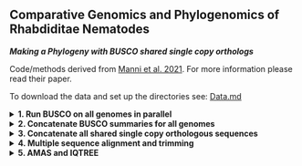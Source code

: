 ## Comparative Genomics and Phylogenomics of Rhabdiditae Nematodes ###

***Making a Phylogeny with BUSCO shared single copy orthologs***

Code/methods derived from [Manni et al. 2021](https://currentprotocols.onlinelibrary.wiley.com/doi/10.1002/cpz1.323). For more information please read their paper.

To download the data and set up the directories see: [Data.md]()

<details>
    
<summary><b>1. Run BUSCO on all genomes in parallel</b></summary>

```
vi busco.sh
```

```
#!/bin/bash

#SBATCH --account iacc_jfierst
#SBATCH --qos highmem1
#SBATCH --partition highmem1
#SBATCH --output=out_busco.log
#SBATCH --mail-user=vegge003@fiu.edu
#SBATCH --mail-type=ALL
#SBATCH -n 40

max_jobs=10
job_count=0

while read -r line; do
    busco -f -c 4 -m genome -i ./RhabditinaPhylogeny_NCBI/"${line}"/*.fna -o busco_"${line}" --offline --lineage_dataset /home/data/jfierst/veggers/nematoda_odb10 &

    job_count=$((job_count + 1))

        if [ "$job_count" -ge "$max_jobs" ]; then
                wait
                job_count=0
        fi

done < busco_list.txt
```
busco_list.txt is a list of all nematode species/strains I'm interested in. It looks like:
```
TWN1964
TWN1984
SX3368
SB194
QG2083
PX534
PX506
PX439
PX356
PS2068
PS1017
```

```
sbatch busco.sh
```
Takes less than a day to get through all 70 genomes.

Make sure that all the buscos worked. If they didn't why? probably because fna files are still gzipped or something. 

</details> 

<details>
    <summary><b>2. Concatenate BUSCO summaries for all genomes</b></summary>
    
```
vi busco_summary.sh
```

```
#!/bin/bash

#SBATCH --account iacc_jfierst
#SBATCH --qos highmem1
#SBATCH --partition highmem1
#SBATCH --output=out_busco_summary.log

WORKING_DIR=/home/data/jfierst/veggers/RhabditinaPhylogeny/

cd ${WORKING_DIR}

#make header line 
echo -e "ID\tbusco\tsingle_copy_count" > busco_summary.txt

#loop through busco_list.txt 
while read -r line; do
    cd RhabditinaPhylogeny_Buscos/busco_${line}/run_nematoda_odb10/busco_sequences/single_copy_busco_sequences/

#list all single copy orthologs into a list (note: the paths might be messed up here. If you run it and don't see the output file, search around a bit)
    ls *.fna | sort > ./../../../${line}_single_copy_list.txt
    cd ${WORKING_DIR}

#count the number of single copy orthologs found
    single_copy_count=$(wc -l RhabditinaPhylogeny_Buscos/busco_${line}/${line}_single_copy_list.txt | awk '{print $1}')
    ID=${line}

#extract the summary line from short_summary.txt 
    busco=$(grep "C:" RhabditinaPhylogeny_Buscos/busco_${line}/short_summary*.txt)

#append all calculated values to busco_summary.txt
    echo -e "${ID}\t${busco}\t${single_copy_count}" >> busco_summary.txt

done < busco_list.txt
```
```
sbatch busco_summary.sh
```

The output will be busco_summary.txt and looks like:
```
ID      busco   single_copy_count
AF16            C:98.1%[S:97.8%,D:0.3%],F:1.1%,M:0.8%,n:3131            3063
AF72            C:64.5%[S:44.2%,D:20.3%],F:5.8%,M:29.7%,n:3131          1383
APS25           C:74.1%[S:73.8%,D:0.3%],F:5.8%,M:20.1%,n:3131           2310
APS4            C:76.3%[S:76.0%,D:0.3%],F:6.4%,M:17.3%,n:3131           2379
```
I used this to sure that the busco is good quality, although good quality is sort of subjective with organism of study. Here I define good quality as not too many duplicates. 3 species were removed from the analysis for having more than 5% duplicate BUSCOs, like you see in AF72 in the above output.

Another output from the above code is RhabditinaPhylogeny_Buscos/busco_${line}/${line}_single_copy_list.txt (replace ${line} with the species name. Thus, you would generate 70 of these files (one for each species). This output is important for the next step and should look like:
```
0at6231.fna
10010at6231.fna
10011at6231.fna
10018at6231.fna
10021at6231.fna
10025at6231.fna
10032at6231.fna
1003at6231.fna
10044at6231.fna
10045at6231.fna
10059at6231.fna
10063at6231.fna
10068at6231.fna
10076at6231.fna
10081at6231.fna
```

</details>

<details>
    <summary><b>3. Concatenate all shared single copy orthologous sequences</b></summary>

```
vi busco_parse.sh
```
Note: busco_parse.txt and busco_list.txt are the same thing (a list of species/strain names), but I've removed the three species with poor BUSCO scores, thus busco_parse.txt has 67 lines while busco_list.txt has 70.

```
#!/bin/bash

#SBATCH --account iacc_jfierst
#SBATCH --qos highmem1
#SBATCH --partition highmem1
#SBATCH --output=out_busco_parse.log

WORKING_DIR=/home/data/jfierst/veggers/RhabditinaPhylogeny

cd ${WORKING_DIR}

#prep loop #1 (this code specifies the first species in the list as the start and copies it's single_copy_list.txt to com.txt)
startFile=$(head -1 busco_parse.txt)
cp ${WORKING_DIR}/RhabditinaPhylogeny_Buscos/busco_${startFile}/${startFile}_single_copy_list.txt com.txt

#loop through species to find buscos common between the current species and the file com.txt. All matches between the two files are saved to temp.txt. temp.txt is then moved to com.txt and the loop repeats with the next species.
while read -r file; do
    comm -12 com.txt ${WORKING_DIR}/RhabditinaPhylogeny_Buscos/busco_${file}/${file}_single_copy_list.txt > temp.txt
    mv temp.txt com.txt
done < busco_parse.txt

#make directory for organization 
mkdir -p busco_msa

#loop #2 makes a directory for each BUSCO_ID, copies the species BUSCO_ID gene sequence to that directory, and adds the species name to the fasta header
while read -r BUSCO_ID; do
    mkdir -p ./busco_msa/${BUSCO_ID}
    cd busco_msa/${BUSCO_ID}

    while read -r species; do
        cp ${WORKING_DIR}/RhabditinaPhylogeny_Buscos/busco_${species}/run_nematoda_odb10/busco_sequences/single_copy_busco_sequences/${BUSCO_ID} .
        sed -e "s/^>/>${species}_/" ${BUSCO_ID} | sed 's/-/_/g' | sed 's/\./_/g' | sed 's/\:/_/g' > ${species}_${BUSCO_ID}
        rm ${BUSCO_ID}
    done < ./../../busco_parse.txt

    cat * > ${BUSCO_ID}.fasta
    rm *.fna
    cd ${WORKING_DIR}

done < com.txt
```
Your output is ./busco_msa/${BUSCO_ID}/${BUSCO_ID}.fasta, generating a fasta file for each shared single copy ortholog present in all genomes included in this study (about 400 of the possible 3131 nematode BUSCOs). Each file should contain 67 sequences, one for each species. If you head one of the files, it should look like:
```
>AF16_NC_013486_2_6886414_6898962
ATGATACGCTGGAAGTACGGAATTCACTACCTCATATGGCTCCTTCTCGTGCTGCATTTG
TCGACGTGTCAATCAGATTCCTCTCTGACGACGTCGGCCGAGCAGCACGAGTTGTTTGCC
ATCAAGAAGGACTCGTTGTCTCCGTGGTCTCAAATTCTTGTTTCATTACCACGGAGGCAT
CCTTTGTATCAGAGTTTTGCTGCCAAGATTCAAGATGTAACTGAGAATATGtcggATGAT
GTTAGAGACGCGAACAAAACATTCGTTTCGTCCGATGATTCTCCATATAACATCAGGATA
CATGCTCTGAAACCAGGACACCGATActcgattgcTATCCACGGCCAAAAAGATGGATCG
ACCTCCTTGATAAAAGAAGAATCGGTTGTTATGGACCCTCGGGCTCCCGACTTCCGATCA
ATAGATTCTGATATCCAGGTGGCAGAGCACAACATCACAATGAGAACAATTAAGAACGAT
TCTTACTTACAAGACTCTTTCTCAATTGAATATCGTCAGATTAACCCGGATAAGAAGTTT
```

</details>

<details>
    <summary><b>4. Multiple sequence alignment and trimming</b></summary>

<br>

mafft.sh was created with the help of [Daniel Morales](https://github.com/dmora127) (arrays are still a bit over my head)
```
vi mafft.sh
```

```
#!/bin/bash

#SBATCH --account iacc_jfierst
#SBATCH --qos highmem1
#SBATCH --partition highmem1
#SBATCH --output=out_mafft.log
#SBATCH --array=1-499%25

WORKING_DIR=/home/data/jfierst/veggers/RhabditinaPhylogeny

cd ${WORKING_DIR}

module load mafft-7.221-gcc-8.2.0-y6cgezm

# Define your input/output directories
INPUT_DIR="/home/data/jfierst/veggers/RhabditinaPhylogeny/busco_msa"
OUTPUT_DIR="/home/data/jfierst/veggers/RhabditinaPhylogeny/busco_msa"

# Define your taxonList
BUSCO_ID=""

# Read all BUSCO IDs into an array
readarray -t BUSCO_IDS < "com.txt"

# Use SLURM_ARRAY_TASK_ID to pick the corresponding BUSCO ID
BUSCO_ID=${BUSCO_IDS[$((SLURM_ARRAY_TASK_ID-1))]}

# The SLURM_ARRAY_TASK_ID variable helps in handling different parts in parallel
INPUT_FILE="${INPUT_DIR}/${BUSCO_ID}/${BUSCO_ID}.fasta"
OUTPUT_FILE="${OUTPUT_DIR}/${BUSCO_ID}/${BUSCO_ID}_mafftAligned.fasta"

mafft-linsi --thread 8 ${INPUT_FILE} > ${OUTPUT_FILE}
```
```
sbatch mafft.sh
```
The output is an alignment file for each BUSCO single copy ortholog, located at /home/data/jfierst/veggers/RhabditinaPhylogeny/busco_msa/${BUSCO_ID}/${BUSCO_ID}_mafftAligned.fasta

Now trim the alignments, removing any uninformative gaps (gaps in 90% of sequences). I'm using ClipKit here, which was conda installed:

```
module load mamba/23.1.0-4
```

```
conda create -n clipkit
```

```
source activate clipkit
```

```
mamba install bioconda::clipkit
```
Type `clipkit -h` and the manual should appear if you've installed it correctly.

```
vi clipkit.sh
```
```
#!/bin/bash

#SBATCH --account iacc_jfierst
#SBATCH --qos highmem1
#SBATCH --partition highmem1
#SBATCH --output=out_clipkit.log

WORKING_DIR=/home/data/jfierst/veggers/RhabditinaPhylogeny

cd ${WORKING_DIR}

# load software
module load mamba/23.1.0-4
source activate clipkit

while read -r BUSCO_ID; do
    cd busco_msa/${BUSCO_ID}
    clipkit -m smart-gap ${BUSCO_ID}_mafftAligned.fasta
    cd ${WORKING_DIR}
done < com.txt

#make directory 
mkdir -p busco_msa/total

#move all trimmed alignments to a directory called total
while read -r BUSCO_ID; do
    cd busco_msa/${BUCO_ID}
    cp ${BUSCO_ID}_mafftAligned.fasta.clipkit ./../total/.
    cd ${WORKING_DIR}
done < com.txt

# fix names . . . again, this changes >AF16_NC_013486_2_6886414_6898962 to >AF16 for each of the trimmed alignments in the total directory
while read -r BUSCO_ID; do
    cd busco_msa/total/
    cut -d "_" -f 1 ${BUSCO_ID}_mafftAligned.fasta.clipkit > temp
    mv temp ${BUSCO_ID}_mafftAligned.fasta.clipkit
    cd ${WORKING_DIR}
done < com.txt
```
```
sbatch clipkit.sh
```
The output is a directory called total with all trimmed alignments for each BUSCO_ID.

</details>

<details>
<summary><b>5. AMAS and IQTREE</b></summary>

```
# get partition file with AMAS
#module load mamba/23.1.0-4
#source activate AMAS

#python3 /home/data/jfierst/veggers/programs/AMAS/amas/AMAS.py concat -c 40 -f fasta -d dna --part-format raxml -i ${WORKING_DIR}/busco_msa/total/*

# iqtree
module load iqtree-2-gcc-8.2.0

iqtree2 -s concatenated.out -spp partitions.txt -m MFP+MERGE -bb 1000 -alrt 1000 -nt 40
```
</details>
